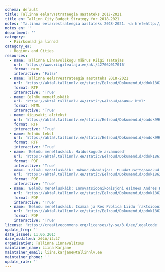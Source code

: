 ```yaml
---
schema: default
title: Tallinna eelarvestrateegia aastateks 2018-2021
title_en: Tallinn City Budget Strategy for 2018-2021
notes: 'Tallinna eelarvestrateegia aastateks 2018-2021. <a href=http://www.tallinn.ee/eelarve>Tallinna eelarved</a>.'
notes_en: ''
department: ''
category:
  - Piirkonnad ja linnad
category_en:
  - Regions and Cities
resources:
  - name: Tallinna Linnavolikogu määrus Riigi Teatajas
    url: 'https://www.riigiteataja.ee/akt/427062017016'
    format: HTML
    interactive: 'False'
  - name: Tallinna eelarvestrateegia aastateks 2018-2021
    url: 'https://aktal.tallinnlv.ee/static/Eelnoud/Dokumendid/ddok18629.rtf'
    format: RTF
    interactive: 'True'
  - name: Eelnõu menetluskäik
    url: 'https://aktal.tallinnlv.ee/static/Eelnoud/en9907.html'
    format: HTML
    interactive: 'True'
  - name: Õigusakti algtekst
    url: 'https://aktal.tallinnlv.ee/static/Eelnoud/Dokumendid/oadok9907.rtf'
    format: RTF
    interactive: 'True'
  - name: Eelnõu tekst
    url: 'https://aktal.tallinnlv.ee/static/Eelnoud/Dokumendid/endok9907.rtf'
    format: RTF
    interactive: 'True'
  - name: 'Eelnõu menetluskäik: Halduskogude arvamused'
    url: 'https://aktal.tallinnlv.ee/static/Eelnoud/Dokumendid/ddok18611.pdf'
    format: PDF
    interactive: 'True'
  - name: 'Eelnõu menetluskäik: Rahanduskomisjon:  Muudatusettepanekud'
    url: 'https://aktal.tallinnlv.ee/static/Eelnoud/Dokumendid/pdok18625.pdf'
    format: PDF
    interactive: 'True'
  - name: 'Eelnõu menetluskäik: Innovatsioonikomisjoni esimees Andres Kollist: Muudatusettepanekud '
    url: 'https://aktal.tallinnlv.ee/static/Eelnoud/Dokumendid/pdok18626.pdf'
    format: PDF
    interactive: 'True'
  - name: 'Eelnõu menetluskäik: Isamaa ja Res Publica Liidu fraktsiooni esimees Madis Kübar: Muudatusettepanek'
    url: 'https://aktal.tallinnlv.ee/static/Eelnoud/Dokumendid/pdok18627.pdf'
    format: PDF
    interactive: 'True'
license: 'https://creativecommons.org/licenses/by-sa/3.0/ee/legalcode'
update_freq: ''
date_issued: 11.06.2015
date_modified: 2020/12/27
organization: Tallinna Linnavalitsus
maintainer_name: Liina Karjane
maintainer_email: liina.karjane@tallinnlv.ee
maintainer_phone: ''
update_rate: ''
---
```

